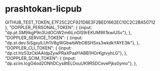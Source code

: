 # prashtokan-licpub
GITHUB_TEST_TOKEN_E7F25C2CF921D8E3F2BED1662EC10C2C2BA50712
	},
		"DOPPLER_PERSONAL_TOKEN": {
			{input: "dp.pt.SM9IkgP9n3UdOCiW2m6iLnGIS9rEKUM9X1kwiUSv"},
		},
		"DOPPLER_SERVICE_TOKEN": {
			{input: "dp.st.dev.5iSgsylLUh1V8gWGbwbWbO8SHSxs3wkdkYAYE3Ik"},
		},
		"DOPPLER_CLI_TOKEN": {
			{input: "dp.ct.Hz53zCklAAldpZywPRaXPaaYlABB1HOrKgtvyhLG"},
		},
		"DOPPLER_SCIM_TOKEN": {
			{input: "dp.scim.IcgO4od2ONhDCys8tELOouUK9RSDCevePjks0ymo"},
		},
